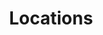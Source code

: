 ---
layout: locations
title: Locations
subTitle:
sidebar-img: 100_1043_thumb.jpg
nav-current: 'locations/'
permalink: /locations/
---